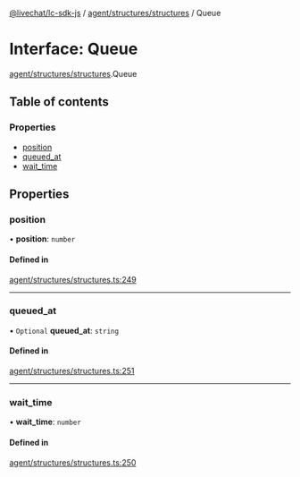 [@livechat/lc-sdk-js](../README.md) / [agent/structures/structures](../modules/agent_structures_structures.md) / Queue

# Interface: Queue

[agent/structures/structures](../modules/agent_structures_structures.md).Queue

## Table of contents

### Properties

- [position](agent_structures_structures.Queue.md#position)
- [queued\_at](agent_structures_structures.Queue.md#queued_at)
- [wait\_time](agent_structures_structures.Queue.md#wait_time)

## Properties

### position

• **position**: `number`

#### Defined in

[agent/structures/structures.ts:249](https://github.com/livechat/lc-sdk-js/blob/a63b0a6/src/agent/structures/structures.ts#L249)

___

### queued\_at

• `Optional` **queued\_at**: `string`

#### Defined in

[agent/structures/structures.ts:251](https://github.com/livechat/lc-sdk-js/blob/a63b0a6/src/agent/structures/structures.ts#L251)

___

### wait\_time

• **wait\_time**: `number`

#### Defined in

[agent/structures/structures.ts:250](https://github.com/livechat/lc-sdk-js/blob/a63b0a6/src/agent/structures/structures.ts#L250)
